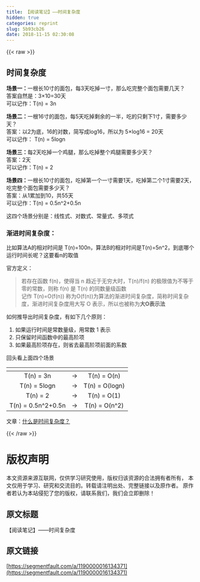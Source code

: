 ```yaml
---
title: 【阅读笔记】——时间复杂度
hidden: true
categories: reprint
slug: 5b93cb26
date: 2018-11-15 02:30:08
---
```


{{< raw >}}
<h2>&#x65F6;&#x95F4;&#x590D;&#x6742;&#x5EA6;</h2><p><strong>&#x573A;&#x666F;&#x4E00;&#xFF1A;</strong>&#x4E00;&#x6839;&#x957F;10&#x5BF8;&#x7684;&#x9762;&#x5305;&#xFF0C;&#x6BCF;3&#x5929;&#x5403;&#x6389;&#x4E00;&#x5BF8;&#xFF0C;&#x90A3;&#x4E48;&#x5403;&#x5B8C;&#x6574;&#x4E2A;&#x9762;&#x5305;&#x9700;&#x8981;&#x51E0;&#x5929;&#xFF1F;<br>&#x7B54;&#x6848;&#x81EA;&#x7136;&#x662F;&#xFF1A;3&#xD7;10=30&#x5929;<br>&#x53EF;&#x4EE5;&#x8BB0;&#x4F5C;&#xFF1A;T(n) = 3n</p><p><strong>&#x573A;&#x666F;&#x4E8C;&#xFF1A;</strong>&#x4E00;&#x6839;16&#x5BF8;&#x7684;&#x9762;&#x5305;&#xFF0C;&#x6BCF;5&#x5929;&#x5403;&#x6389;&#x5269;&#x4F59;&#x7684;&#x4E00;&#x534A;&#xFF0C;&#x5403;&#x7684;&#x53EA;&#x5269;&#x4E0B;1&#x5BF8;&#xFF0C;&#x9700;&#x8981;&#x591A;&#x5C11;&#x5929;&#xFF1F;<br>&#x7B54;&#x6848;&#xFF1A;&#x4EE5;2&#x4E3A;&#x5E95;&#xFF0C;16&#x7684;&#x5BF9;&#x6570;&#xFF0C;&#x7B80;&#x5199;&#x6210;log16&#xFF0C;&#x6240;&#x4EE5;&#x4E3A; 5&#xD7;log16 = 20&#x5929;<br>&#x53EF;&#x4EE5;&#x8BB0;&#x4F5C;&#xFF1A; T(n) = 5logn</p><p><strong>&#x573A;&#x666F;&#x4E09;&#xFF1A;</strong>&#x6BCF;2&#x5929;&#x5403;&#x6389;&#x4E00;&#x4E2A;&#x9E21;&#x817F;&#xFF0C;&#x90A3;&#x4E48;&#x5403;&#x6389;&#x6574;&#x4E2A;&#x9E21;&#x817F;&#x9700;&#x8981;&#x591A;&#x5C11;&#x5929;&#xFF1F;<br>&#x7B54;&#x6848;&#xFF1A;2&#x5929;<br>&#x53EF;&#x4EE5;&#x8BB0;&#x4F5C;&#xFF1A;T(n) = 2</p><p><strong>&#x573A;&#x666F;&#x56DB;&#xFF1A;</strong>&#x4E00;&#x6839;&#x957F;10&#x5BF8;&#x7684;&#x9762;&#x5305;&#xFF0C;&#x5403;&#x6389;&#x7B2C;&#x4E00;&#x4E2A;&#x4E00;&#x5BF8;&#x9700;&#x8981;1&#x5929;&#xFF0C;&#x5403;&#x6389;&#x7B2C;&#x4E8C;&#x4E2A;1&#x5BF8;&#x9700;&#x8981;2&#x5929;&#xFF0C;&#x5403;&#x5B8C;&#x6574;&#x4E2A;&#x9762;&#x5305;&#x9700;&#x8981;&#x591A;&#x5C11;&#x5929;&#xFF1F;<br>&#x7B54;&#x6848;&#xFF1A;&#x4ECE;1&#x7D2F;&#x52A0;&#x5230;10&#xFF0C;&#x5171;55&#x5929;<br>&#x53EF;&#x4EE5;&#x8BB0;&#x4F5C;&#xFF1A;T(n) = 0.5n^2+0.5n</p><p>&#x8FD9;&#x56DB;&#x4E2A;&#x573A;&#x666F;&#x5206;&#x522B;&#x662F;&#xFF1A;&#x7EBF;&#x6027;&#x5F0F;&#x3001;&#x5BF9;&#x6570;&#x5F0F;&#x3001;&#x5E38;&#x91CF;&#x5F0F;&#x3001;&#x591A;&#x9879;&#x5F0F;</p><h3>&#x6E10;&#x8FDB;&#x65F6;&#x95F4;&#x590D;&#x6742;&#x5EA6;&#xFF1A;</h3><p>&#x6BD4;&#x5982;&#x7B97;&#x6CD5;A&#x7684;&#x76F8;&#x5BF9;&#x65F6;&#x95F4;&#x662F; T(n)=100n&#xFF0C;&#x7B97;&#x6CD5;B&#x7684;&#x76F8;&#x5BF9;&#x65F6;&#x95F4;&#x662F;T(n)=5n^2&#xFF0C;&#x5230;&#x5E95;&#x54EA;&#x4E2A;&#x8FD0;&#x884C;&#x65F6;&#x95F4;&#x957F;&#x5462;&#xFF1F;&#x8FD9;&#x8981;&#x770B;n&#x7684;&#x53D6;&#x503C;</p><p>&#x5B98;&#x65B9;&#x5B9A;&#x4E49;&#xFF1A;</p><blockquote>&#x82E5;&#x5B58;&#x5728;&#x51FD;&#x6570; f(n)&#xFF0C;&#x4F7F;&#x5F97;&#x5F53; n &#x8D8B;&#x8FD1;&#x4E8E;&#x65E0;&#x7A77;&#x5927;&#x65F6;&#xFF0C;T(n)/f(n) &#x7684;&#x6781;&#x9650;&#x503C;&#x4E3A;&#x4E0D;&#x7B49;&#x4E8E;&#x96F6;&#x7684;&#x5E38;&#x6570;&#xFF0C;&#x5219;&#x79F0; f(n) &#x662F; T(n) &#x7684;&#x540C;&#x6570;&#x91CF;&#x7EA7;&#x51FD;&#x6570;<br>&#x8BB0;&#x4F5C; T(n)=O(f(n)) &#x79F0;&#x4E3A;O(f(n))&#x4E3A;&#x7B97;&#x6CD5;&#x7684;&#x6E10;&#x8FDB;&#x65F6;&#x95F4;&#x590D;&#x6742;&#x5EA6;&#xFF0C;&#x7B80;&#x79F0;&#x65F6;&#x95F4;&#x590D;&#x6742;&#x5EA6;&#xFF0C;&#x6E10;&#x8FDB;&#x65F6;&#x95F4;&#x590D;&#x6742;&#x5EA6;&#x7528;&#x5927;&#x5199; O &#x8868;&#x793A;&#xFF0C;&#x6240;&#x4EE5;&#x4E5F;&#x88AB;&#x79F0;&#x4E3A;<strong>&#x5927;O&#x8868;&#x793A;&#x6CD5;</strong></blockquote><p>&#x5982;&#x4F55;&#x63A8;&#x5BFC;&#x51FA;&#x65F6;&#x95F4;&#x590D;&#x6742;&#x5EA6;&#xFF0C;&#x6709;&#x5982;&#x4E0B;&#x51E0;&#x4E2A;&#x539F;&#x5219;&#xFF1A;</p><ol><li>&#x5982;&#x679C;&#x8FD0;&#x884C;&#x65F6;&#x95F4;&#x662F;&#x5E38;&#x6570;&#x91CF;&#x7EA7;&#xFF0C;&#x7528;&#x5E38;&#x6570; 1 &#x8868;&#x793A;</li><li>&#x53EA;&#x4FDD;&#x7559;&#x65F6;&#x95F4;&#x51FD;&#x6570;&#x4E2D;&#x7684;&#x6700;&#x9AD8;&#x9636;&#x9879;</li><li>&#x5982;&#x679C;&#x6700;&#x9AD8;&#x9636;&#x9879;&#x5B58;&#x5728;&#xFF0C;&#x5219;&#x7701;&#x53BB;&#x6700;&#x9AD8;&#x9636;&#x9879;&#x524D;&#x9762;&#x7684;&#x7CFB;&#x6570;</li></ol><p>&#x56DE;&#x5934;&#x770B;&#x4E0A;&#x9762;&#x56DB;&#x4E2A;&#x573A;&#x666F;</p><table><thead><tr><th align="center"></th><th align="center"></th><th align="center"></th></tr></thead><tbody><tr><td align="center">T(n) = 3n</td><td align="center">-&gt;</td><td align="center">T(n) = O(n)</td></tr><tr><td align="center">T(n) = 5logn</td><td align="center">-&gt;</td><td align="center">T(n) = O(logn)</td></tr><tr><td align="center">T(n) = 2</td><td align="center">-&gt;</td><td align="center">T(n) = O(1)</td></tr><tr><td align="center">T(n) = 0.5n^2+0.5n</td><td align="center">-&gt;</td><td align="center">T(n) = O(n^2)</td></tr></tbody></table><p>&#x6587;&#x7AE0;&#xFF1A;<a href="https://mp.weixin.qq.com/s/1rYK3urLuun5WqnibJ2t3g" rel="nofollow noreferrer">&#x4EC0;&#x4E48;&#x662F;&#x65F6;&#x95F4;&#x590D;&#x6742;&#x5EA6;&#xFF1F;</a></p>
{{< /raw >}}

# 版权声明
本文资源来源互联网，仅供学习研究使用，版权归该资源的合法拥有者所有，
本文仅用于学习、研究和交流目的。转载请注明出处、完整链接以及原作者。
原作者若认为本站侵犯了您的版权，请联系我们，我们会立即删除！

## 原文标题
【阅读笔记】——时间复杂度

## 原文链接
[https://segmentfault.com/a/1190000016134371](https://segmentfault.com/a/1190000016134371)

